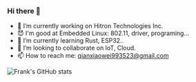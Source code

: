 ### Hi there 👋

- 🔭 I’m currently working on Hitron Technologies Inc.
- 😈 I'm good at Embedded Linux: 802.11, driver, programing...
- 🌱 I’m currently learning Rust, ESP32..
- 👯 I’m looking to collaborate on IoT, Cloud.
- 📫 How to reach me: qianxiaowei993523@gmail.com

![Frank's GitHub stats](https://github-readme-stats.vercel.app/api?username=WeiXiaoQian&show_icons=true&theme=dracula)
